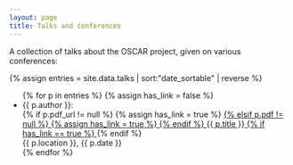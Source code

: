 ```yaml
---
layout: page
title: Talks and conferences
---
```


A collection of talks about the OSCAR project, given on various conferences:

{% assign entries = site.data.talks | sort:"date_sortable" | reverse %}
<ul>
{% for p in entries %}
{% assign has_link = false %}
  <li>
    {{ p.author }}:<br/>
    {% if p.pdf_url != null %}
        {% assign has_link = true %}
        <a href="{{ p.pdf_url }}">
    {% elsif p.pdf != null %}
        {% assign has_link = true %}
        <a href="{{ site.baseurl }}public/{{ p.pdf }}">
    {% endif %}
    <emph>{{ p.title }}</emph>
    {% if has_link == true %}
        </a>
    {% endif %}
    <br/>
    {{ p.location }}, {{ p.date }}
  </li>
{% endfor %}
</ul>
